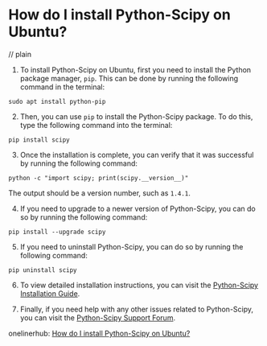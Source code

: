 # How do I install Python-Scipy on Ubuntu?
// plain

1. To install Python-Scipy on Ubuntu, first you need to install the Python package manager, `pip`. This can be done by running the following command in the terminal:
```
sudo apt install python-pip
```
2. Then, you can use `pip` to install the Python-Scipy package. To do this, type the following command into the terminal:
```
pip install scipy
```
3. Once the installation is complete, you can verify that it was successful by running the following command:
```
python -c "import scipy; print(scipy.__version__)"
```
The output should be a version number, such as `1.4.1`.

4. If you need to upgrade to a newer version of Python-Scipy, you can do so by running the following command:
```
pip install --upgrade scipy
```

5. If you need to uninstall Python-Scipy, you can do so by running the following command:
```
pip uninstall scipy
```

6. To view detailed installation instructions, you can visit the [Python-Scipy Installation Guide](https://scipy.org/install.html).

7. Finally, if you need help with any other issues related to Python-Scipy, you can visit the [Python-Scipy Support Forum](https://scipy.org/support.html).

onelinerhub: [How do I install Python-Scipy on Ubuntu?](https://onelinerhub.com/python-scipy/how-do-i-install-python-scipy-on-ubuntu)
